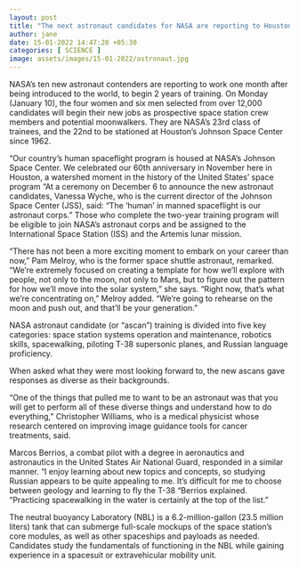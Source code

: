 ```yaml
---
layout: post
title: "The next astronaut candidates for NASA are reporting to Houston to begin their training – Detail Herald"
author: jane 
date: 15-01-2022 14:47:20 +05:30 
categories: [ SCIENCE ] 
image: assets/images/15-01-2022/astronaut.jpg
---
```

NASA’s ten new astronaut contenders are reporting to work one month after being introduced to the world, to begin 2 years of training. On Monday (January 10), the four women and six men selected from over 12,000 candidates will begin their new jobs as prospective space station crew members and potential moonwalkers. They are NASA’s 23rd class of trainees, and the 22nd to be stationed at Houston’s Johnson Space Center since 1962.

“Our country’s human spaceflight program is housed at NASA’s Johnson Space Center. We celebrated our 60th anniversary in November here in Houston, a watershed moment in the history of the United States’ space program “At a ceremony on December 6 to announce the new astronaut candidates, Vanessa Wyche, who is the current director of the Johnson Space Center (JSS), said: “The ‘human’ in manned spaceflight is our astronaut corps.” Those who complete the two-year training program will be eligible to join NASA’s astronaut corps and be assigned to the International Space Station (ISS) and the Artemis lunar mission.

“There has not been a more exciting moment to embark on your career than now,” Pam Melroy, who is the former space shuttle astronaut, remarked. “We’re extremely focused on creating a template for how we’ll explore with people, not only to the moon, not only to Mars, but to figure out the pattern for how we’ll move into the solar system,” she says. “Right now, that’s what we’re concentrating on,” Melroy added. “We’re going to rehearse on the moon and push out, and that’ll be your generation.”

NASA astronaut candidate (or “ascan”) training is divided into five key categories: space station systems operation and maintenance, robotics skills, spacewalking, piloting T-38 supersonic planes, and Russian language proficiency.

When asked what they were most looking forward to, the new ascans gave responses as diverse as their backgrounds.

“One of the things that pulled me to want to be an astronaut was that you will get to perform all of these diverse things and understand how to do everything,” Christopher Williams, who is a medical physicist whose research centered on improving image guidance tools for cancer treatments, said.

Marcos Berrios, a combat pilot with a degree in aeronautics and astronautics in the United States Air National Guard, responded in a similar manner. “I enjoy learning about new topics and concepts, so studying Russian appears to be quite appealing to me. It’s difficult for me to choose between geology and learning to fly the T-38 “Berrios explained. “Practicing spacewalking in the water is certainly at the top of the list.”

The neutral buoyancy Laboratory (NBL) is a 6.2-million-gallon (23.5 million liters) tank that can submerge full-scale mockups of the space station’s core modules, as well as other spaceships and payloads as needed. Candidates study the fundamentals of functioning in the NBL while gaining experience in a spacesuit or extravehicular mobility unit.